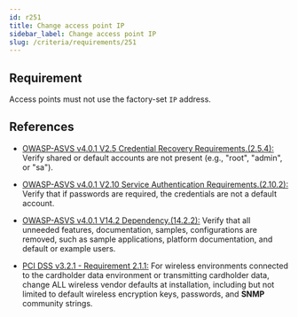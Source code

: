 ```yaml
---
id: r251
title: Change access point IP
sidebar_label: Change access point IP
slug: /criteria/requirements/251
---
```


## Requirement

Access points must not use
the factory-set `IP` address.

## References

- [OWASP-ASVS v4.0.1 V2.5 Credential Recovery Requirements.(2.5.4):](https://owasp.org/www-pdf-archive/OWASP_Application_Security_Verification_Standard_4.0-en.pdf)
  Verify shared or default accounts
  are not present
  (e.g., "root", "admin", or "sa").

- [OWASP-ASVS v4.0.1 V2.10 Service Authentication Requirements.(2.10.2):](https://owasp.org/www-pdf-archive/OWASP_Application_Security_Verification_Standard_4.0-en.pdf)
  Verify that if passwords
  are required,
  the credentials are not a default account.

- [OWASP-ASVS v4.0.1 V14.2 Dependency.(14.2.2):](https://owasp.org/www-pdf-archive/OWASP_Application_Security_Verification_Standard_4.0-en.pdf)
  Verify that all unneeded features,
  documentation, samples,
  configurations are removed,
  such as sample applications,
  platform documentation,
  and default or example users.

- [PCI DSS v3.2.1 - Requirement 2.1.1:](https://www.pcisecuritystandards.org/documents/PCI_DSS_v3-2-1.pdf)
  For wireless environments connected
  to the cardholder data environment
  or transmitting cardholder data,
  change ALL wireless vendor defaults
  at installation,
  including but not limited
  to default wireless encryption keys,
  passwords,
  and **SNMP** community strings.

